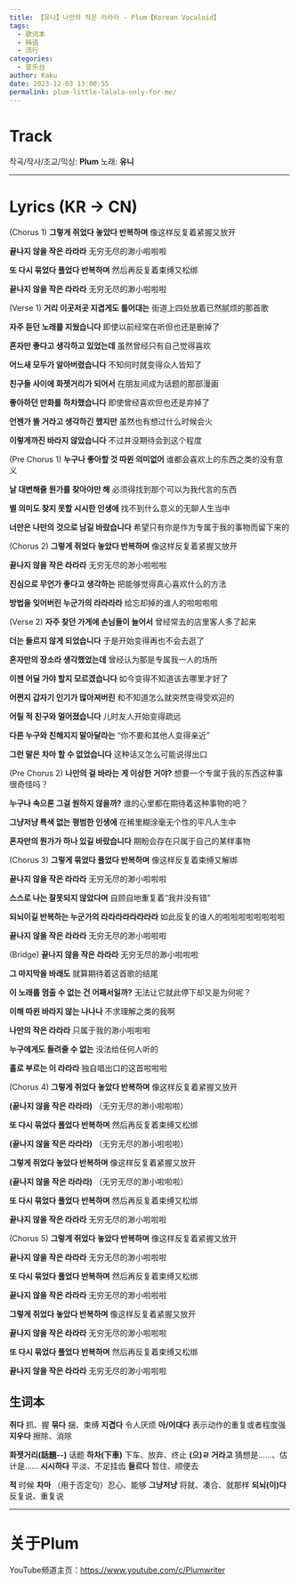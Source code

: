 ```yaml
---
title: 【유니】나만의 작은 라라라 - Plum【Korean Vocaloid】
tags:
  - 歌词本
  - 韩语
  - 流行
categories:
  - 音乐台
author: Kaku
date: 2023-12-03 13:00:55
permalink: plum-little-lalala-only-for-me/
---
```


# Track

<lite-youtube videoid="1svMTrf8uXc"></lite-youtube>

작곡/작사/조교/믹싱: **Plum**
노래: **유니**

<!--more-->

---

# Lyrics (KR → CN)

(Chorus 1)
**그렇게 쥐었다 놓았다 반복하며**
像这样反复着紧握又放开

**끝나지 않을 작은 라라라**
无穷无尽的渺小啦啦啦

**또 다시 묶었다 풀었다 반복하며**
然后再反复着束缚又松绑

**끝나지 않을 작은 라라라**
无穷无尽的渺小啦啦啦

(Verse 1)
**거리 이곳저곳 지겹게도 틀어대는**
街道上四处放着已然腻烦的那首歌

**자주 듣던 노래를 지웠습니다**
即使以前经常在听但也还是删掉了

**혼자만 좋다고 생각하고 있었는데**
虽然曾经只有自己觉得喜欢

**어느새 모두가 알아버렸습니다**
不知何时就变得众人皆知了

**친구들 사이에 화젯거리가 되어서**
在朋友间成为话题的那部漫画

**좋아하던 만화를 하차했습니다**
即使曾经喜欢但也还是弃掉了

**언젠가 뜰 거라고 생각하긴 했지만**
虽然也有想过什么时候会火

**이렇게까진 바라지 않았습니다**
不过并没期待会到这个程度

(Pre Chorus 1)
**누구나 좋아할 것 따윈 의미없어**
谁都会喜欢上的东西之类的没有意义

**날 대변해줄 뭔가를 찾아야만 해**
必须得找到那个可以为我代言的东西

**별 의미도 찾지 못할 시시한 인생에**
找不到什么意义的无聊人生当中

**너만은 나만의 것으로 남길 바랐습니다**
希望只有你是作为专属于我的事物而留下来的

(Chorus 2)
**그렇게 쥐었다 놓았다 반복하며**
像这样反复着紧握又放开

**끝나지 않을 작은 라라라**
无穷无尽的渺小啦啦啦

**진심으로 무언가 좋다고 생각하는**
把能够觉得真心喜欢什么的方法

**방법을 잊어버린 누군가의 라라라라**
给忘却掉的谁人的啦啦啦啦

(Verse 2)
**자주 찾던 가게에 손님들이 늘어서**
曾经常去的店里客人多了起来

**더는 들르지 않게 되었습니다**
于是开始变得再也不会去逛了

**혼자만의 장소라 생각했었는데**
曾经认为那是专属我一人的场所

**이젠 어딜 가야 할지 모르겠습니다**
如今变得不知道该去哪里才好了

**어쩐지 갑자기 인기가 많아져버린**
和不知道怎么就突然变得受欢迎的

**어릴 적 친구와 멀어졌습니다**
儿时友人开始变得疏远

**다른 누구와 친해지지 말아달라는**
“你不要和其他人变得亲近”

**그런 말은 차마 할 수 없었습니다**
这种话又怎么可能说得出口

(Pre Chorus 2)
**나만의 걸 바라는 게 이상한 거야?**
想要一个专属于我的东西这种事很奇怪吗？

**누구나 속으론 그걸 원하지 않을까?**
谁的心里都在期待着这种事物的吧？

**그냥저냥 특색 없는 평범한 인생에**
在稀里糊涂毫无个性的平凡人生中

**혼자만의 뭔가가 하나 있길 바랐습니다**
期盼会存在只属于自己的某样事物

(Chorus 3)
**그렇게 묶었다 풀었다 반복하며**
像这样反复着束缚又解绑

**끝나지 않을 작은 라라라**
无穷无尽的渺小啦啦啦

**스스로 나는 잘못되지 않았다며**
自顾自地重复着“我并没有错”

**되뇌이길 반복하는 누군가의 라라라라라라라라**
如此反复的谁人的啦啦啦啦啦啦啦啦

**끝나지 않을 작은 라라라**
无穷无尽的渺小啦啦啦

(Bridge)
**끝나지 않을 작은 라라라**
无穷无尽的渺小啦啦啦

**그 마지막을 바래도**
就算期待着这首歌的结尾

**이 노래를 멈출 수 없는 건 어째서일까?**
无法让它就此停下却又是为何呢？

**이해 따윈 바라지 않는 나나나**
不求理解之类的我啊

**나만의 작은 라라라**
只属于我的渺小啦啦啦

**누구에게도 들려줄 수 없는**
没法给任何人听的

**홀로 부르는 이 라라라**
独自唱出口的这首啦啦啦

(Chorus 4)
**그렇게 쥐었다 놓았다 반복하며**
像这样反复着紧握又放开

**(끝나지 않을 작은 라라라)**
（无穷无尽的渺小啦啦啦）

**또 다시 묶었다 풀었다 반복하며**
然后再反复着束缚又松绑

**(끝나지 않을 작은 라라라)**
（无穷无尽的渺小啦啦啦）

**그렇게 쥐었다 놓았다 반복하며**
像这样反复着紧握又放开

**(끝나지 않을 작은 라라라)**
（无穷无尽的渺小啦啦啦）

**또 다시 묶었다 풀었다 반복하며**
然后再反复着束缚又松绑

**끝나지 않을 작은 라라라**
无穷无尽的渺小啦啦啦

(Chorus 5)
**그렇게 쥐었다 놓았다 반복하며**
像这样反复着紧握又放开

**끝나지 않을 작은 라라라**
无穷无尽的渺小啦啦啦

**또 다시 묶었다 풀었다 반복하며**
然后再反复着束缚又松绑

**끝나지 않을 작은 라라라**
无穷无尽的渺小啦啦啦

**그렇게 쥐었다 놓았다 반복하며**
像这样反复着紧握又放开

**끝나지 않을 작은 라라라**
无穷无尽的渺小啦啦啦

**또 다시 묶었다 풀었다 반복하며**
然后再反复着束缚又松绑

**끝나지 않을 작은 라라라**
无穷无尽的渺小啦啦啦

## 生词本

**쥐다** 抓、握
**묶다** 捆、束缚
**지겹다** 令人厌烦
**아/어대다** 表示动作的重复或者程度强
**지우다** 擦除、消除

**화젯거리(話題--)** 话题
**하차(下車)** 下车、放弃、终止
**(으)ㄹ 거라고** 猜想是……、估计是……
**시시하다** 平淡、不足挂齿
**들르다** 暂住、顺便去

**적** 时候
**차마** （用于否定句）忍心、能够
**그냥저냥** 将就、凑合、就那样
**되뇌(이)다** 反复说、重复说

---

# 关于Plum

YouTube频道主页：https://www.youtube.com/c/Plumwriter